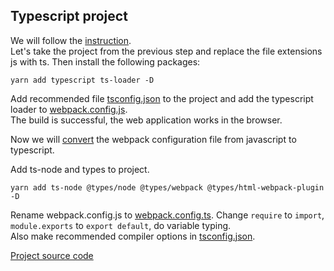 ## Typescript project
We will follow the [instruction](https://webpack.js.org/guides/typescript/).  
Let's take the project from the previous step and replace the file extensions js with ts. Then install the following packages:
```
yarn add typescript ts-loader -D
```

Add recommended file [tsconfig.json](tsconfig.json) to the project and add the typescript loader to [webpack.config.js](webpack.config.ts).  
The build is successful, the web application works in the browser.

Now we will [convert](https://webpack.js.org/configuration/configuration-languages/) the webpack configuration file from javascript to typescript.

Add ts-node and types to project.
```
yarn add ts-node @types/node @types/webpack @types/html-webpack-plugin -D
```

Rename webpack.config.js to [webpack.config.ts](webpack.config.ts). Change `require` to `import`, `module.exports` to `export default`, do variable typing.  
Also make recommended compiler options in [tsconfig.json](tsconfig.json).

[Project source code](./)
